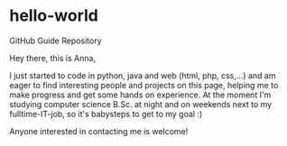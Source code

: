 # hello-world
GitHub Guide Repository

Hey there, this is Anna,

I just started to code in python, java and web (html, php, css,...) and am eager to find interesting people and projects on this page, helping me to make progress and get some hands on experience.
At the moment I'm studying computer science B.Sc. at night and on weekends next to my fulltime-IT-job, so it's babysteps to get to my goal :)

Anyone interested in contacting me is welcome!
